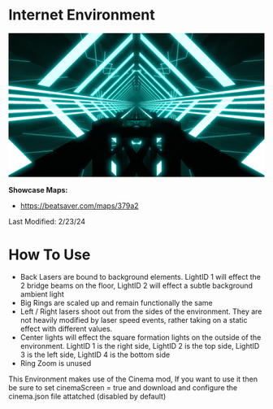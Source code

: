 # Internet Environment
![Internet Environment](Internet.png)

**Showcase Maps:**
- https://beatsaver.com/maps/379a2

Last Modified: 2/23/24

# How To Use

- Back Lasers are bound to background elements. LightID 1 will effect the 2 bridge beams on the floor, LightID 2 will effect a subtle background ambient light
- Big Rings are scaled up and remain functionally the same
- Left / Right lasers shoot out from the sides of the environment. They are not heavily modified by laser speed events, rather taking on a static effect with different values.
- Center lights will effect the square formation lights on the outside of the environment. LightID 1 is the right side, LightID 2 is the top side, LightID 3 is the left side, LightID 4 is the bottom side
- Ring Zoom is unused

This Environment makes use of the Cinema mod, If you want to use it then be sure to set cinemaScreen = true and download and configure the cinema.json file attatched (disabled by default)